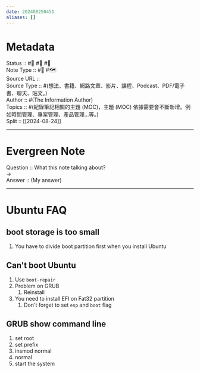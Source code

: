 ```yaml
---
date: 202408250451
aliases: []
---
```


# Metadata
Status :: #🌱 #🌼 #🌲 <br>
Note Type :: #📝 #🗺️ <br>
Source URL :: []() <br>
Source Type :: #(想法、書籍、網路文章、影片、課程、Podcast、PDF/電子書、聊天、貼文。)<br>
Author :: #(The Information Author)<br>
Topics :: #(紀錄筆記相關的主題 (MOC)，主題 (MOC) 依據需要會不斷新增。例如時間管理、專案管理、產品管理...等。) <br>
Split :: [[2024-08-24]] <br>

---

# Evergreen Note

Question :: What this note talking about? <br>
-> <br>
Answer :: (My answer) <br>

---

# Ubuntu FAQ
## boot storage is too small
1. You have to divide boot partition first when you install Ubuntu
## Can't boot Ubuntu
 1. Use `boot-repair`
 2. Problem on GRUB
	 1. Reinstall
 3.  You need to install EFI on Fat32 partition
	 1. Don't forget to set `esp` and `boot` flag
## GRUB show command line
1. set root
2. set prefix
3. insmod normal
4. normal
5. start the system
